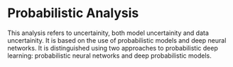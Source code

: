 # Probabilistic Analysis

This analysis refers to uncertainity, both model uncertainity and data uncertainity.
It is based on the use of probabilistic models and deep neural networks. It is distinguished using two approaches to probabilistic deep learning: probabilistic neural networks and deep probabilistic models.
